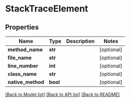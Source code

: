 # StackTraceElement

## Properties
Name | Type | Description | Notes
------------ | ------------- | ------------- | -------------
**method_name** | **str** |  | [optional] 
**file_name** | **str** |  | [optional] 
**line_number** | **int** |  | [optional] 
**class_name** | **str** |  | [optional] 
**native_method** | **bool** |  | [optional] 

[[Back to Model list]](../README.md#documentation-for-models) [[Back to API list]](../README.md#documentation-for-api-endpoints) [[Back to README]](../README.md)

